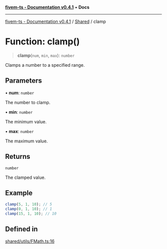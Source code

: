 [**fivem-ts - Documentation v0.4.1**](../../../README.md) • **Docs**

***

[fivem-ts - Documentation v0.4.1](../../../README.md) / [Shared](../README.md) / clamp

# Function: clamp()

> **clamp**(`num`, `min`, `max`): `number`

Clamps a number to a specified range.

## Parameters

• **num**: `number`

The number to clamp.

• **min**: `number`

The minimum value.

• **max**: `number`

The maximum value.

## Returns

`number`

The clamped value.

## Example

```ts
clamp(5, 1, 10); // 5
clamp(0, 1, 10); // 1
clamp(15, 1, 10); // 10
```

## Defined in

[shared/utils/FMath.ts:16](https://github.com/Purpose-Dev/fivem-ts/blob/main/src/shared/utils/FMath.ts#L16)
